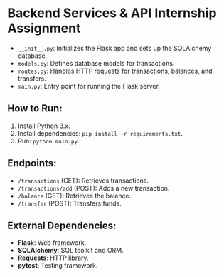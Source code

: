 # Backend Services & API Internship Assignment

- `__init__.py`: Initializes the Flask app and sets up the SQLAlchemy database.
- `models.py`: Defines database models for transactions.
- `routes.py`: Handles HTTP requests for transactions, balances, and transfers.
- `main.py`: Entry point for running the Flask server.

## How to Run:

1. Install Python 3.x.
2. Install dependencies: `pip install -r requirements.txt`.
3. Run: `python main.py`.

## Endpoints:

- `/transactions` (GET): Retrieves transactions.
- `/transactions/add` (POST): Adds a new transaction.
- `/balance` (GET): Retrieves the balance.
- `/transfer` (POST): Transfers funds.

## External Dependencies:

- **Flask**: Web framework.
- **SQLAlchemy**: SQL toolkit and ORM.
- **Requests**: HTTP library.
- **pytest**: Testing framework.
